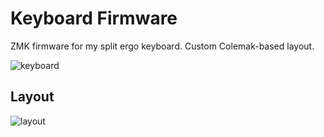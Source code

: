 # Keyboard Firmware
ZMK firmware for my split ergo keyboard. Custom Colemak-based layout.

![keyboard](https://github.com/tobloef/keyboard-firmware/assets/12204005/034b8707-77e6-430b-9e7a-800aa55bd053)

## Layout

![layout](https://github.com/user-attachments/assets/f78eb34f-4fe4-4f7f-907d-c63754d8a7ba)
